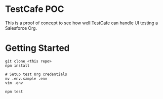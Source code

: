# TestCafe POC

This is a proof of concept to see how well [TestCafe](https://devexpress.github.io/testcafe/)
can handle UI testing a Salesforce Org.

# Getting Started

```
git clone <this repo>
npm install

# Setup test Org credentials
mv .env.sample .env
vim .env

npm test
```
